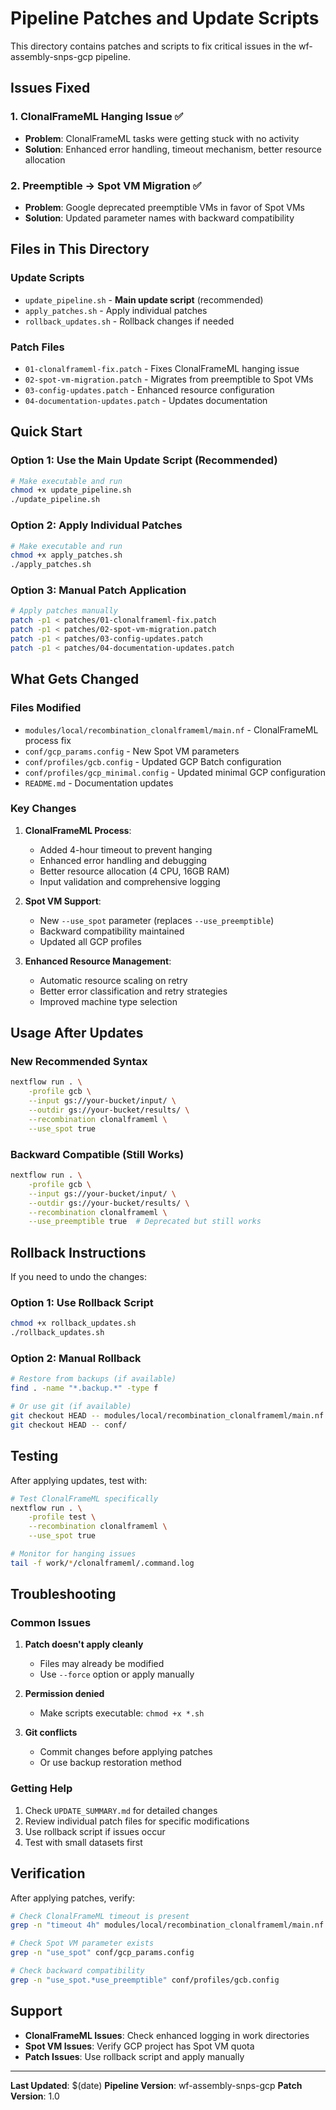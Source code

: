 # Pipeline Patches and Update Scripts

This directory contains patches and scripts to fix critical issues in the wf-assembly-snps-gcp pipeline.

## Issues Fixed

### 1. ClonalFrameML Hanging Issue ✅
- **Problem**: ClonalFrameML tasks were getting stuck with no activity
- **Solution**: Enhanced error handling, timeout mechanism, better resource allocation

### 2. Preemptible → Spot VM Migration ✅
- **Problem**: Google deprecated preemptible VMs in favor of Spot VMs
- **Solution**: Updated parameter names with backward compatibility

## Files in This Directory

### Update Scripts
- `update_pipeline.sh` - **Main update script** (recommended)
- `apply_patches.sh` - Apply individual patches
- `rollback_updates.sh` - Rollback changes if needed

### Patch Files
- `01-clonalframeml-fix.patch` - Fixes ClonalFrameML hanging issue
- `02-spot-vm-migration.patch` - Migrates from preemptible to Spot VMs
- `03-config-updates.patch` - Enhanced resource configuration
- `04-documentation-updates.patch` - Updates documentation

## Quick Start

### Option 1: Use the Main Update Script (Recommended)
```bash
# Make executable and run
chmod +x update_pipeline.sh
./update_pipeline.sh
```

### Option 2: Apply Individual Patches
```bash
# Make executable and run
chmod +x apply_patches.sh
./apply_patches.sh
```

### Option 3: Manual Patch Application
```bash
# Apply patches manually
patch -p1 < patches/01-clonalframeml-fix.patch
patch -p1 < patches/02-spot-vm-migration.patch
patch -p1 < patches/03-config-updates.patch
patch -p1 < patches/04-documentation-updates.patch
```

## What Gets Changed

### Files Modified
- `modules/local/recombination_clonalframeml/main.nf` - ClonalFrameML process fix
- `conf/gcp_params.config` - New Spot VM parameters
- `conf/profiles/gcb.config` - Updated GCP Batch configuration
- `conf/profiles/gcp_minimal.config` - Updated minimal GCP configuration
- `README.md` - Documentation updates

### Key Changes
1. **ClonalFrameML Process**:
   - Added 4-hour timeout to prevent hanging
   - Enhanced error handling and debugging
   - Better resource allocation (4 CPU, 16GB RAM)
   - Input validation and comprehensive logging

2. **Spot VM Support**:
   - New `--use_spot` parameter (replaces `--use_preemptible`)
   - Backward compatibility maintained
   - Updated all GCP profiles

3. **Enhanced Resource Management**:
   - Automatic resource scaling on retry
   - Better error classification and retry strategies
   - Improved machine type selection

## Usage After Updates

### New Recommended Syntax
```bash
nextflow run . \
    -profile gcb \
    --input gs://your-bucket/input/ \
    --outdir gs://your-bucket/results/ \
    --recombination clonalframeml \
    --use_spot true
```

### Backward Compatible (Still Works)
```bash
nextflow run . \
    -profile gcb \
    --input gs://your-bucket/input/ \
    --outdir gs://your-bucket/results/ \
    --recombination clonalframeml \
    --use_preemptible true  # Deprecated but still works
```

## Rollback Instructions

If you need to undo the changes:

### Option 1: Use Rollback Script
```bash
chmod +x rollback_updates.sh
./rollback_updates.sh
```

### Option 2: Manual Rollback
```bash
# Restore from backups (if available)
find . -name "*.backup.*" -type f

# Or use git (if available)
git checkout HEAD -- modules/local/recombination_clonalframeml/main.nf
git checkout HEAD -- conf/
```

## Testing

After applying updates, test with:

```bash
# Test ClonalFrameML specifically
nextflow run . \
    -profile test \
    --recombination clonalframeml \
    --use_spot true

# Monitor for hanging issues
tail -f work/*/clonalframeml/.command.log
```

## Troubleshooting

### Common Issues

1. **Patch doesn't apply cleanly**
   - Files may already be modified
   - Use `--force` option or apply manually

2. **Permission denied**
   - Make scripts executable: `chmod +x *.sh`

3. **Git conflicts**
   - Commit changes before applying patches
   - Or use backup restoration method

### Getting Help

1. Check `UPDATE_SUMMARY.md` for detailed changes
2. Review individual patch files for specific modifications
3. Use rollback script if issues occur
4. Test with small datasets first

## Verification

After applying patches, verify:

```bash
# Check ClonalFrameML timeout is present
grep -n "timeout 4h" modules/local/recombination_clonalframeml/main.nf

# Check Spot VM parameter exists
grep -n "use_spot" conf/gcp_params.config

# Check backward compatibility
grep -n "use_spot.*use_preemptible" conf/profiles/gcb.config
```

## Support

- **ClonalFrameML Issues**: Check enhanced logging in work directories
- **Spot VM Issues**: Verify GCP project has Spot VM quota
- **Patch Issues**: Use rollback script and apply manually

---

**Last Updated**: $(date)
**Pipeline Version**: wf-assembly-snps-gcp
**Patch Version**: 1.0